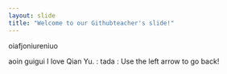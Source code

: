```yaml
---
layout: slide
title: "Welcome to our Githubteacher's slide!" 
---
```

oiafjoniureniuo

aoin guigui I love Qian Yu.  : tada : 
Use the left arrow to go back!
